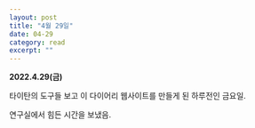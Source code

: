 ```yaml
---
layout: post
title: "4월 29일" 
date: 04-29 
category: read 
excerpt: ""
---
```


 **2022.4.29(금)**

타이탄의 도구들 보고 이 다이어리 웹사이트를 만들게 된 하루전인 금요일.

연구실에서 힘든 시간을 보냈음.

